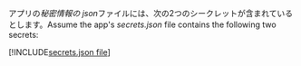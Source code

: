 <span data-ttu-id="f08b5-101">アプリの*秘密情報の json*ファイルには、次の2つのシークレットが含まれているとします。</span><span class="sxs-lookup"><span data-stu-id="f08b5-101">Assume the app's *secrets.json* file contains the following two secrets:</span></span>

[!INCLUDE[secrets.json file](secrets-json-file.md)]
